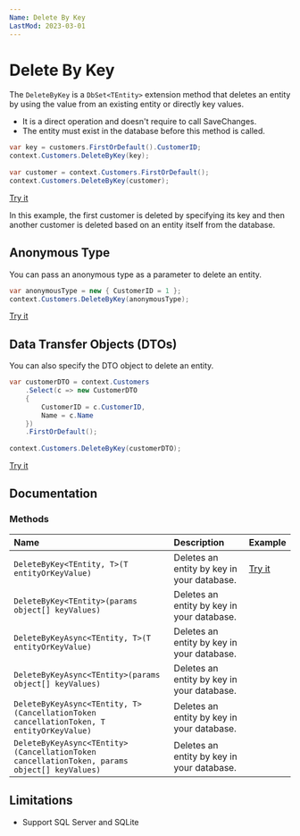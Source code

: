 ```yaml
---
Name: Delete By Key
LastMod: 2023-03-01
---
```


# Delete By Key

The `DeleteByKey` is a `DbSet<TEntity>` extension method that deletes an entity by using the value from an existing entity or directly key values. 

 - It is a direct operation and doesn't require to call SaveChanges.
 - The entity must exist in the database before this method is called.
 
```csharp
var key = customers.FirstOrDefault().CustomerID;
context.Customers.DeleteByKey(key);
            
var customer = context.Customers.FirstOrDefault();
context.Customers.DeleteByKey(customer);
```
 
[Try it](https://dotnetfiddle.net/AtVQZj)
 
In this example, the first customer is deleted by specifying its key and then another customer is deleted based on an entity itself from the database. 

## Anonymous Type

You can pass an anonymous type as a parameter to delete an entity. 

```csharp
var anonymousType = new { CustomerID = 1 };
context.Customers.DeleteByKey(anonymousType);
```

[Try it](https://dotnetfiddle.net/TgX8M0)

## Data Transfer Objects (DTOs)

You can also specify the DTO object to delete an entity.

```csharp
var customerDTO = context.Customers
    .Select(c => new CustomerDTO
    {
        CustomerID = c.CustomerID,
        Name = c.Name
    })
    .FirstOrDefault();
			
context.Customers.DeleteByKey(customerDTO);
```

[Try it](https://dotnetfiddle.net/EOgw9V)

## Documentation

### Methods

| Name | Description | Example |
| :--- | :---------- | :------ |
| `DeleteByKey<TEntity, T>(T entityOrKeyValue)` | Deletes an entity by key in your database. | [Try it](https://dotnetfiddle.net/AtVQZj) |
| `DeleteByKey<TEntity>(params object[] keyValues)` | Deletes an entity by key in your database.  | |
| `DeleteByKeyAsync<TEntity, T>(T entityOrKeyValue)` | Deletes an entity by key in your database. | |
| `DeleteByKeyAsync<TEntity>(params object[] keyValues)` | Deletes an entity by key in your database. | |
| `DeleteByKeyAsync<TEntity, T>(CancellationToken cancellationToken, T entityOrKeyValue)` | Deletes an entity by key in your database. | |
| `DeleteByKeyAsync<TEntity>(CancellationToken cancellationToken, params object[] keyValues)` | Deletes an entity by key in your database. | |

## Limitations

- Support SQL Server and SQLite


